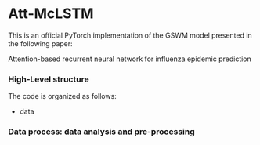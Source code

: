 # Att-McLSTM

This is an official PyTorch implementation of the GSWM model presented in the following paper:

Attention-based recurrent neural network for influenza epidemic prediction



### High-Level structure

The code is organized as follows:

- data

### Data process: data analysis and pre-processing

